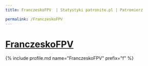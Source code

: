 ```yaml
---
title: FranczeskoFPV  | Statystyki patronite.pl | Patromierz

permalink: /FranczeskoFPV
---
```


# [FranczeskoFPV ](https://patronite.pl/FranczeskoFPV)

{% include profile.md name="FranczeskoFPV" prefix="f" %}
